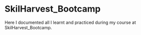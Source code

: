 # SkilHarvest_Bootcamp
Here I documented all I learnt and practiced during my course at SkilHarvest_Bootcamp.
